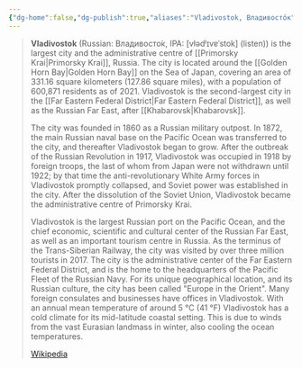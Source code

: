```yaml
---
{"dg-home":false,"dg-publish":true,"aliases":"Vladivostok, Владивосто́к","locations":null,"tag":null,"date":null,"location":[43.1150678,131.8855768],"title":"Vladivostok, Владивостокский городской округ, Primorsky Krai, Far Eastern Federal District, 690000, Russia","permalink":"/maps/vladivostok-vladivostokskij-gorodskoj-okrug-primorsky-krai-far-eastern-federal-district-690000-russia/","dgHomeLink":true,"dgPassFrontmatter":true}
---
```


> **Vladivostok** (Russian: Владивосто́к, IPA: [vɫədʲɪvɐˈstok] (listen)) is the largest city and the administrative centre of [[Primorsky Krai|Primorsky Krai]], Russia. The city is located around the [[Golden Horn Bay|Golden Horn Bay]] on the Sea of Japan, covering an area of 331.16 square kilometers (127.86 square miles), with a population of 600,871 residents as of 2021. Vladivostok is the second-largest city in the [[Far Eastern Federal District|Far Eastern Federal District]], as well as the Russian Far East, after [[Khabarovsk|Khabarovsk]].
>
> The city was founded in 1860 as a Russian military outpost. In 1872, the main Russian naval base on the Pacific Ocean was transferred to the city, and thereafter Vladivostok began to grow. After the outbreak of the Russian Revolution in 1917, Vladivostok was occupied in 1918 by foreign troops, the last of whom from Japan were not withdrawn until 1922; by that time the anti-revolutionary White Army forces in Vladivostok promptly collapsed, and Soviet power was established in the city. After the dissolution of the Soviet Union, Vladivostok became the administrative centre of Primorsky Krai.
>
> Vladivostok is the largest Russian port on the Pacific Ocean, and the chief economic, scientific and cultural center of the Russian Far East, as well as an important tourism centre in Russia. As the terminus of the Trans-Siberian Railway, the city was visited by over three million tourists in 2017. The city is the administrative center of the Far Eastern Federal District, and is the home to the headquarters of the Pacific Fleet of the Russian Navy. For its unique geographical location, and its Russian culture, the city has been called "Europe in the Orient". Many foreign consulates and businesses have offices in Vladivostok. With an annual mean temperature of around 5 °C (41 °F) Vladivostok has a cold climate for its mid-latitude coastal setting. This is due to winds from the vast Eurasian landmass in winter, also cooling the ocean temperatures.
>
> [Wikipedia](https://en.wikipedia.org/wiki/Vladivostok)
